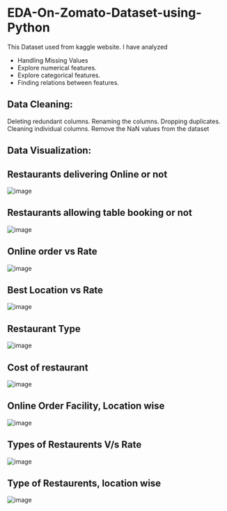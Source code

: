 # EDA-On-Zomato-Dataset-using-Python
This Dataset used from kaggle website. I have analyzed 
* Handling Missing Values
* Explore numerical features.
* Explore categorical features.
* Finding relations between features.

## Data Cleaning:
Deleting redundant columns.
Renaming the columns.
Dropping duplicates.
Cleaning individual columns.
Remove the NaN values from the dataset

## Data Visualization:
## Restaurants delivering Online or not
![image](https://github.com/laxmivish/EDA-On-Zomato-Dataset-using-Python/assets/129850080/118f829a-4542-44a3-aa38-37b5b83f2bdf)


## Restaurants allowing table booking or not
![image](https://github.com/laxmivish/EDA-On-Zomato-Dataset-using-Python/assets/129850080/5a941ad1-1b44-4697-94c5-4966ebd5761a)


## Online order vs Rate
![image](https://github.com/laxmivish/EDA-On-Zomato-Dataset-using-Python/assets/129850080/97a6c2f9-b731-4423-8933-2bef86fee7ba)


## Best Location vs Rate
![image](https://github.com/laxmivish/EDA-On-Zomato-Dataset-using-Python/assets/129850080/1ca71a33-3def-4e29-b5b4-ab409c0749f7)


## Restaurant Type
![image](https://github.com/laxmivish/EDA-On-Zomato-Dataset-using-Python/assets/129850080/7b9c0741-d0fb-4111-8414-ab01cc519baf)

## Cost of restaurant
![image](https://github.com/laxmivish/EDA-On-Zomato-Dataset-using-Python/assets/129850080/66a4aec7-ae47-4fda-a919-49d95dce81a5)


## Online Order Facility, Location wise
![image](https://github.com/laxmivish/EDA-On-Zomato-Dataset-using-Python/assets/129850080/145360af-d86b-4a81-9110-bccd8f5ef805)

## Types of Restaurents V/s Rate
![image](https://github.com/laxmivish/EDA-On-Zomato-Dataset-using-Python/assets/129850080/eb40c152-403f-4a1b-9561-1494ffcbcbf0)

## Type of Restaurents, location wise
![image](https://github.com/laxmivish/EDA-On-Zomato-Dataset-using-Python/assets/129850080/7de1b955-905f-426b-bad9-efa7ad1bdefc)


